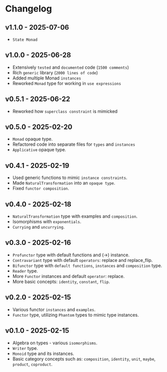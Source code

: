 # Changelog

## v1.1.0 - 2025-07-06

- `State Monad`

## v1.0.0 - 2025-06-28

- Extensively `tested` and `documented` code (`1500 comments`)
- Rich `generic` library (`2000 lines of code`)
- Added multiple Monad `instances`
- Reworked `Monad` type for working in `use expressions`

## v0.5.1 - 2025-06-22

- Reworked how `superclass constraint` is mimicked

## v0.5.0 - 2025-02-20

- `Monad` opaque type.
- Refactored code into separate files for `types` and `instances`
- `Applicative` opaque type.

## v0.4.1 - 2025-02-19

- Used generic functions to mimic `instance constraints`.
- Made `NaturalTransformation` into an `opaque type`.
- Fixed `functor composition`.

## v0.4.0 - 2025-02-18

- `NaturalTransformation` type with examples and `composition`.
- Isomorphisms with `exponentials`.
- `Currying` and `uncurrying`.

## v0.3.0 - 2025-02-16

- `Profunctor` type with default functions and (->) instance.
- `Contravariant` type with default `operators`: replace and replace_flip.
- `Bifunctor` type with `default functions`, `instances` and `composition` type.
- `Reader` type.
- More `Functor` instances and default `operator`: replace.
- More basic concepts: `identity`, `constant`, `flip`.

## v0.2.0 - 2025-02-15

- Various functor `instances` and `examples`.
- `Functor` type, utilizing `Phantom` types to mimic type instances.

## v0.1.0 - 2025-02-15

- Algebra on types - various `isomorphisms`.
- `Writer` type.
- `Monoid` type and its instances.
- Basic category concepts such as: `composition`, `identity`, `unit`, `maybe`, `product`, `coproduct`.
